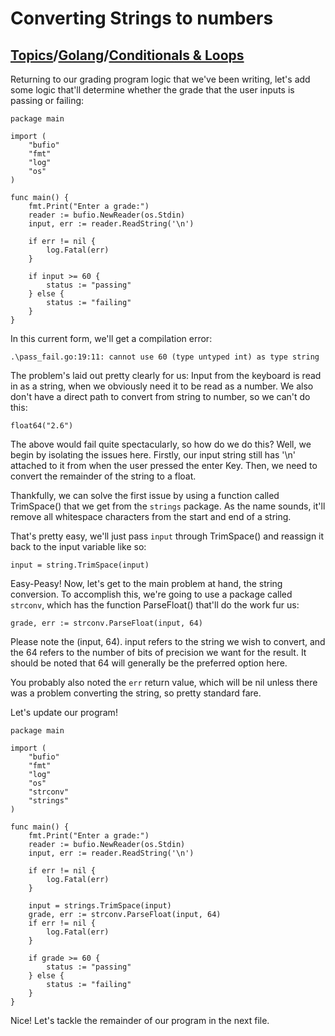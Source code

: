 # Converting Strings to numbers

## [Topics](../../../topics.md)/[Golang](../index.md)/[Conditionals & Loops](./index.md)

Returning to our grading program logic that we've been writing, let's add some logic that'll determine whether the grade that the user inputs is passing or failing:

```
package main

import (
	"bufio"
	"fmt"
	"log"
	"os"
)

func main() {
	fmt.Print("Enter a grade:")
	reader := bufio.NewReader(os.Stdin)
	input, err := reader.ReadString('\n')

	if err != nil {
		log.Fatal(err)
	}

	if input >= 60 {
        status := "passing"
    } else {
        status := "failing"
    }
}
```

In this current form, we'll get a compilation error:

```
.\pass_fail.go:19:11: cannot use 60 (type untyped int) as type string
```

The problem's laid out pretty clearly for us: Input from the keyboard is read in as a string, when we obviously need it to be read as a number. We also don't have a direct path to convert from string to number, so we can't do this:

```
float64("2.6")
```

The above would fail quite spectacularly, so how do we do this? Well, we begin by isolating the issues here. Firstly, our input string still has '\n' attached to it from when the user pressed the enter Key. Then, we need to convert the remainder of the string to a float.

Thankfully, we can solve the first issue by using a function called TrimSpace() that we get from the `strings` package. As the name sounds, it'll remove all whitespace characters from the start and end of a string.

That's pretty easy, we'll just pass `input` through TrimSpace() and reassign it back to the input variable like so:

```
input = string.TrimSpace(input)
```

Easy-Peasy! Now, let's get to the main problem at hand, the string conversion. To accomplish this, we're going to use a package called `strconv`, which has the function ParseFloat() that'll do the work fur us:

```
grade, err := strconv.ParseFloat(input, 64)
```

Please note the (input, 64). input refers to the string we wish to convert, and the 64 refers to the number of bits of precision we want for the result. It should be noted that 64 will generally be the preferred option here.

You probably also noted the `err` return value, which will be nil unless there was a problem converting the string, so pretty standard fare.

Let's update our program!

```
package main

import (
	"bufio"
	"fmt"
	"log"
	"os"
	"strconv"
	"strings"
)

func main() {
	fmt.Print("Enter a grade:")
	reader := bufio.NewReader(os.Stdin)
	input, err := reader.ReadString('\n')

	if err != nil {
		log.Fatal(err)
	}

	input = strings.TrimSpace(input)
	grade, err := strconv.ParseFloat(input, 64)
	if err != nil {
		log.Fatal(err)
	}

	if grade >= 60 {
		status := "passing"
	} else {
		status := "failing"
	}
}

```

Nice! Let's tackle the remainder of our program in the next file.

